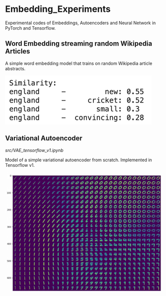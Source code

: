 # Embedding_Experiments
Experimental codes of Embeddings, Autoencoders and Neural Network in PyTorch and Tensorflow.

## Word Embedding streaming random Wikipedia Articles

A simple word embedding model that trains on random Wikipedia article abstracts.

![](./plots/Embedding_Similarity.png)

## Variational Autoencoder

*src/VAE_tensorflow_v1.ipynb*

Model of a simple variational autoencoder from scratch. Implemented in Tensorflow v1.

![](./plots/VAE_Output.jpg)

